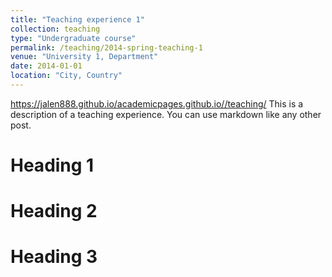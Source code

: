 ```yaml
---
title: "Teaching experience 1"
collection: teaching
type: "Undergraduate course"
permalink: /teaching/2014-spring-teaching-1
venue: "University 1, Department"
date: 2014-01-01
location: "City, Country"
---
```


https://jalen888.github.io/academicpages.github.io//teaching/
This is a description of a teaching experience. You can use markdown like any other post.

Heading 1
======

Heading 2
======

Heading 3
======
